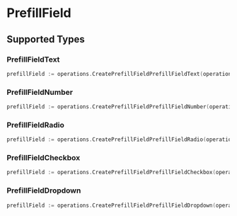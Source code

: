 # PrefillField


## Supported Types

### PrefillFieldText

```go
prefillField := operations.CreatePrefillFieldPrefillFieldText(operations.PrefillFieldText{/* values here */})
```

### PrefillFieldNumber

```go
prefillField := operations.CreatePrefillFieldPrefillFieldNumber(operations.PrefillFieldNumber{/* values here */})
```

### PrefillFieldRadio

```go
prefillField := operations.CreatePrefillFieldPrefillFieldRadio(operations.PrefillFieldRadio{/* values here */})
```

### PrefillFieldCheckbox

```go
prefillField := operations.CreatePrefillFieldPrefillFieldCheckbox(operations.PrefillFieldCheckbox{/* values here */})
```

### PrefillFieldDropdown

```go
prefillField := operations.CreatePrefillFieldPrefillFieldDropdown(operations.PrefillFieldDropdown{/* values here */})
```

